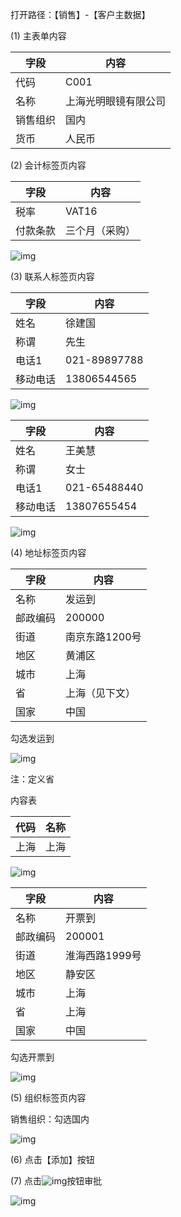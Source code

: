 打开路径：【销售】-【客户主数据】

(1) 主表单内容

| **字段** | **内容**             |
| -------- | -------------------- |
| 代码     | C001                 |
| 名称     | 上海光明眼镜有限公司 |
| 销售组织 | 国内                 |
| 货币     | 人民币               |

(2) 会计标签页内容

| **字段** | **内容**       |
| -------- | -------------- |
| 税率     | VAT16          |
| 付款条款 | 三个月（采购） |

![img](BAP_QuickStart_Images/34.1.png) 

(3) 联系人标签页内容

| **字段** | **内容**     |
| -------- | ------------ |
| 姓名     | 徐建国       |
| 称谓     | 先生         |
| 电话1    | 021-89897788 |
| 移动电话 | 13806544565  |

![img](BAP_QuickStart_Images/34.2.png) 

| **字段** | **内容**     |
| -------- | ------------ |
| 姓名     | 王美慧       |
| 称谓     | 女士         |
| 电话1    | 021-65488440 |
| 移动电话 | 13807655454  |

![img](BAP_QuickStart_Images/34.3.png) 

(4) 地址标签页内容

| **字段** | **内容**       |
| -------- | -------------- |
| 名称     | 发运到         |
| 邮政编码 | 200000         |
| 街道     | 南京东路1200号 |
| 地区     | 黄浦区         |
| 城市     | 上海           |
| 省       | 上海（见下文） |
| 国家     | 中国           |

勾选发运到

![img](BAP_QuickStart_Images/34.4.png) 

注：定义省

内容表

| 代码 | 名称 |
| ---- | ---- |
| 上海 | 上海 |

![img](BAP_QuickStart_Images/34.5.png) 

| **字段** | **内容**       |
| -------- | -------------- |
| 名称     | 开票到         |
| 邮政编码 | 200001         |
| 街道     | 淮海西路1999号 |
| 地区     | 静安区         |
| 城市     | 上海           |
| 省       | 上海           |
| 国家     | 中国           |

勾选开票到

![img](BAP_QuickStart_Images/34.6.png) 

(5) 组织标签页内容

销售组织：勾选国内

![img](BAP_QuickStart_Images/34.7.png) 

(6) 点击【添加】按钮

(7) 点击![img](BAP_QuickStart_Images/34.8.png)按钮审批

![img](BAP_QuickStart_Images/34.9.png) 